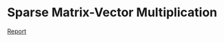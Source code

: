 # Sparse Matrix-Vector Multiplication

[Report](https://docs.google.com/document/d/1Rujk3NrNFauhbWlNUTNlxyt8Ex4BEPNLsLRvDGJHfYU)
